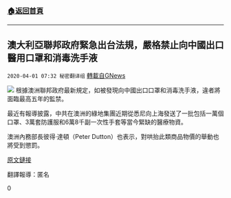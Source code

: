 ###  [:house:返回首頁](https://github.com/ourhimalayas/txt)
---

## 澳大利亞聯邦政府緊急出台法規，嚴格禁止向中國出口醫用口罩和消毒洗手液
`2020-04-01 07:32 秘密翻译组` [轉載自GNews](https://gnews.org/zh-hant/158990/)

![](https://s3-ap-northeast-1.amazonaws.com/news.guo.offload.media/wp-content/uploads/2020/04/01073055/F9A5ADAE-A356-4CDF-83DA-16BEA35E5FC9.jpeg)
根據澳洲聯邦政府最新規定，如被發現向中國出口口罩和消毒洗手液，違者將面臨最高五年的監禁。

最近有報導披露，中共在澳洲的綠地集團近期從悉尼向上海發送了一批包括一萬個口罩、3萬套防護服和6萬8千副一次性手套等當今緊缺的醫療物資。

澳洲內務部長彼得·達頓（Peter Dutton）也表示，對哄抬此類商品物價的舉動也將受到懲罰。

[原文鏈接](https://apple.news/AzpypPYEOQGmLUBJsvYK2Jw)

翻譯報導：匿名

0
